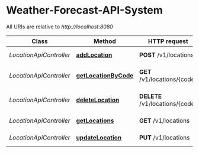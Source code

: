# Weather-Forecast-API-System

All URIs are relative to *http://localhost:8080*

Class | Method | HTTP request | Description
------------ | ------------- | ------------- | -------------
*LocationApiController* | [**addLocation**](docs/LocationApi.md#addLocation) | **POST** /v1/locations | Adds a location
*LocationApiController* | [**getLocationByCode**](docs/LocationApi.md#getLocationByCode) | **GET** /v1/locations/{code} | Get location by code
*LocationApiController* | [**deleteLocation**](docs/LocationApi.md#deleteLocation) | **DELETE** /v1/locations/{code} | Deletes a location by code
*LocationApiController* | [**getLocations**](docs/LocationApi.md#getLocations) | **GET** /v1/locations | Returns all locations
*LocationApiController* | [**updateLocation**](docs/LocationApi.md#updateLocation) | **PUT** /v1/locations | Updates a location
